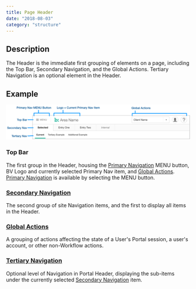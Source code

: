```yaml
---
title: Page Header
date: "2018-08-03"
category: "structure"
---
```


## Description
The Header is the immediate first grouping of elements on a page, including the Top Bar, Secondary Navigation, and the Global Actions. Tertiary Navigation is an optional element in the Header.

## Example
![The component pieces of the header, as described next](../content/2x/header-breakdown.png)

### Top Bar
The first group in the Header, housing the [Primary Navigation](primary-nav) MENU button, BV Logo and currently selected Primary Nav item, and [Global Actions](global-actions). [Primary Navigation](primary-nav) is available by selecting the MENU button.

### [Secondary Navigation](secondary-nav)
The second group of site Navigation items, and the first to display all items in the Header.

### [Global Actions](global-actions)
A grouping of actions affecting the state of a User's Portal session, a user's account, or other non-Workflow actions.

### [Tertiary Navigation](tertiary-nav)
Optional level of Navigation in Portal Header, displaying the sub-items under the currently selected [Secondary Navigation](secondary-nav) item.

